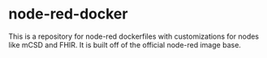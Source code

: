 # node-red-docker
This is a repository for node-red dockerfiles with customizations for nodes like mCSD and FHIR. It is built off of the official node-red image base.
